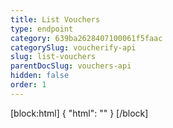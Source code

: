 ```yaml
---
title: List Vouchers
type: endpoint
category: 639ba2628407100061f5faac
categorySlug: voucherify-api
slug: list-vouchers
parentDocSlug: vouchers-api
hidden: false
order: 1
---
```

[block:html]
{
  "html": "<style>\n[title=\"Toggle library\"] { \n  display: none; }\n.LanguagePicker-divider { \n  display: none; }\n.Playground-section3VTXuaYZivJK > .APISectionHeader3LN_-QIR0m7x {\n  display: none; }\n.LanguagePicker-languages1qVVo_v6AlP9 {\n  display: none; }\n</style>"
}
[/block]
